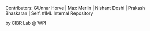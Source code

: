 
Contributors: GUnnar Horve | Max Merlin | Nishant Doshi | Prakash Bhaskaran | Self.
#IML Internal Repository

by CIBR Lab @ WPI


